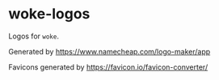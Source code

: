 # woke-logos

Logos for `woke`.

Generated by <https://www.namecheap.com/logo-maker/app>

Favicons generated by <https://favicon.io/favicon-converter/>
